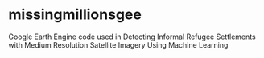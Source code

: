 # missingmillionsgee
 Google Earth Engine code used in Detecting Informal Refugee Settlements with Medium Resolution Satellite Imagery Using Machine Learning
